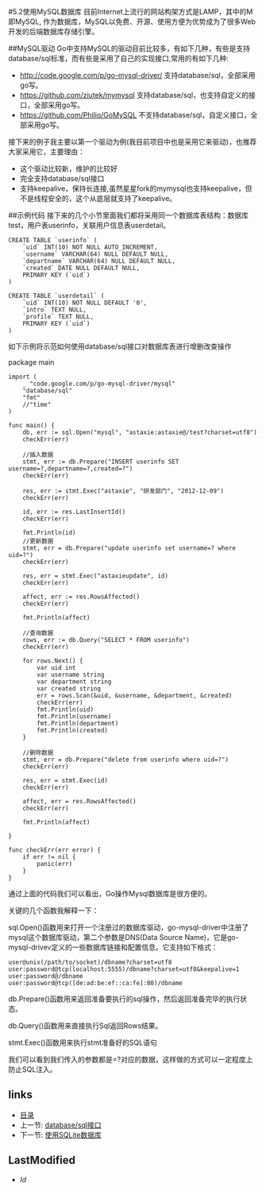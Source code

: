 #5.2使用MySQL数据库
目前Internet上流行的网站构架方式是LAMP，其中的M即MySQL, 作为数据库，MySQL以免费、开源、使用方便为优势成为了很多Web开发的后端数据库存储引擎。

##MySQL驱动
Go中支持MySQL的驱动目前比较多，有如下几种，有些是支持database/sql标准，而有些是采用了自己的实现接口,常用的有如下几种:

- http://code.google.com/p/go-mysql-driver/  支持database/sql，全部采用go写。
- https://github.com/ziutek/mymysql   支持database/sql，也支持自定义的接口，全部采用go写。
- https://github.com/Philio/GoMySQL 不支持database/sql，自定义接口，全部采用go写。

接下来的例子我主要以第一个驱动为例(我目前项目中也是采用它来驱动)，也推荐大家采用它，主要理由：

- 这个驱动比较新，维护的比较好
- 完全支持database/sql接口
- 支持keepalive，保持长连接,虽然[星星](http://www.mikespook.com)fork的mymysql也支持keepalive，但不是线程安全的，这个从底层就支持了keepalive。

##示例代码
接下来的几个小节里面我们都将采用同一个数据库表结构：数据库test，用户表userinfo，关联用户信息表userdetail。

	CREATE TABLE `userinfo` (
		`uid` INT(10) NOT NULL AUTO_INCREMENT,
		`username` VARCHAR(64) NULL DEFAULT NULL,
		`departname` VARCHAR(64) NULL DEFAULT NULL,
		`created` DATE NULL DEFAULT NULL,
		PRIMARY KEY (`uid`)
	)

	CREATE TABLE `userdetail` (
		`uid` INT(10) NOT NULL DEFAULT '0',
		`intro` TEXT NULL,
		`profile` TEXT NULL,
		PRIMARY KEY (`uid`)
	)

如下示例将示范如何使用database/sql接口对数据库表进行增删改查操作

package main

	import (
		_ "code.google.com/p/go-mysql-driver/mysql"
		"database/sql"
		"fmt"
		//"time"
	)

	func main() {
		db, err := sql.Open("mysql", "astaxie:astaxie@/test?charset=utf8")
		checkErr(err)

		//插入数据
		stmt, err := db.Prepare("INSERT userinfo SET username=?,departname=?,created=?")
		checkErr(err)

		res, err := stmt.Exec("astaxie", "研发部门", "2012-12-09")
		checkErr(err)

		id, err := res.LastInsertId()
		checkErr(err)

		fmt.Println(id)
		//更新数据
		stmt, err = db.Prepare("update userinfo set username=? where uid=?")
		checkErr(err)

		res, err = stmt.Exec("astaxieupdate", id)
		checkErr(err)

		affect, err := res.RowsAffected()
		checkErr(err)

		fmt.Println(affect)

		//查询数据
		rows, err := db.Query("SELECT * FROM userinfo")
		checkErr(err)

		for rows.Next() {
			var uid int
			var username string
			var department string
			var created string
			err = rows.Scan(&uid, &username, &department, &created)
			checkErr(err)
			fmt.Println(uid)
			fmt.Println(username)
			fmt.Println(department)
			fmt.Println(created)
		}

		//删除数据
		stmt, err = db.Prepare("delete from userinfo where uid=?")
		checkErr(err)

		res, err = stmt.Exec(id)
		checkErr(err)

		affect, err = res.RowsAffected()
		checkErr(err)

		fmt.Println(affect)

	}

	func checkErr(err error) {
		if err != nil {
			panic(err)
		}
	}


通过上面的代码我们可以看出，Go操作Mysql数据库是很方便的。

关键的几个函数我解释一下：

sql.Open()函数用来打开一个注册过的数据库驱动，go-mysql-driver中注册了mysql这个数据库驱动，第二个参数是DNS(Data Source Name)，它是go-mysql-drivev定义的一些数据库链接和配置信息。它支持如下格式：

	user@unix(/path/to/socket)/dbname?charset=utf8
	user:password@tcp(localhost:5555)/dbname?charset=utf8&keepalive=1
	user:password@/dbname
	user:password@tcp([de:ad:be:ef::ca:fe]:80)/dbname

db.Prepare()函数用来返回准备要执行的sql操作，然后返回准备完毕的执行状态。

db.Query()函数用来直接执行Sql返回Rows结果。

stmt.Exec()函数用来执行stmt准备好的SQL语句

我们可以看到我们传入的参数都是=?对应的数据，这样做的方式可以一定程度上防止SQL注入。
	


## links
   * [目录](<preface.md>)
   * 上一节: [database/sql接口](<5.1.md>)
   * 下一节: [使用SQLite数据库](<5.3.md>)

## LastModified 
   * $Id$